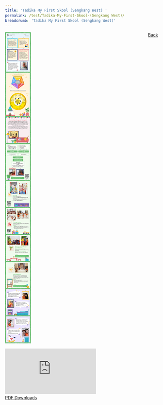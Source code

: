 ```yaml
---
title: 'Tadika My First Skool (Sengkang West) '
permalink: /test/Tadika-My-First-Skool-(Sengkang West)/
breadcrumb: 'Tadika My First Skool (Sengkang West)'
---
```

<a href="/gallery/pameran-bahasa-melayu-malay-language-exhibitions-b/preschool/" style="float:right;">Back</a>
<img src="/images/ML-MYFIRSTSKOOL-Poster.jpg"> <br/>
<div class="video-container">
  <iframe src="https://www.youtube.com/embed/d6fmLlW8eoE" frameborder="0" allow="accelerometer; autoplay; encrypted-media; gyroscope; picture-in-picture" allowfullscreen></iframe></div>
<a href="/Sharing-Sessions/01-website-exhibitor-template-pdf.pdf" download>PDF Downloads</a>
